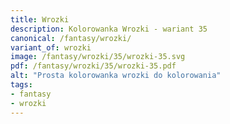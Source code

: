 ```yaml
---
title: Wrozki
description: Kolorowanka Wrozki - wariant 35
canonical: /fantasy/wrozki/
variant_of: wrozki
image: /fantasy/wrozki/35/wrozki-35.svg
pdf: /fantasy/wrozki/35/wrozki-35.pdf
alt: "Prosta kolorowanka wrozki do kolorowania"
tags:
- fantasy
- wrozki
---
```

